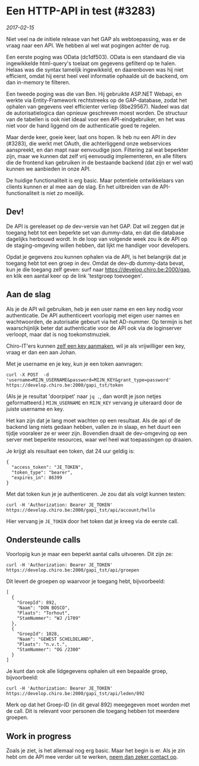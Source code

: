 # Een HTTP-API in test (#3283)

*2017-02-15*

Niet veel na de initiele release van het GAP als webtoepassing, was er de
vraag naar een API. We hebben al wel wat pogingen achter de rug.

Een eerste poging was OData (dc1df503). OData is een standaard die
via ingewikkelde html-query's toelaat om gegevens gefilterd op te halen.
Helaas was die syntax tamelijk ingewikkeld, en daarenboven was hij niet
efficient, omdat hij eerst heel veel informatie ophaalde uit de backend,
om dan in-memory te filteren.

Een tweede poging was die van Ben. Hij gebruikte ASP.NET Webapi, en
werkte via Entity-Framework rechtstreeks op de GAP-database, zodat het
ophalen van gegevens veel efficienter verliep (8be29567). Nadeel was
dat de autorisatielogica dan opnieuw geschreven moest worden. De
structuur van de tabellen is ook niet ideaal voor een 
API-eindgebruiker, en het was niet voor de hand liggend om de 
authenticatie goed te regelen.

Maar derde keer, goeie keer, laat ons hopen. Ik heb nu een API in dev (#3283),
die werkt met OAuth, die achterliggend onze webservices aanspreekt, en
dan mapt naar eenvoudige json. Filtering zal wat beperkter zijn, maar we
kunnen dat zelf vrij eenvoudig implementeren, en alle filters die de
frontend kan gebruiken in de bestaande backend (dat zijn er wel wat) kunnen
we aanbieden in onze API.

De huidige functionaliteit is erg basic. Maar potentiele ontwikkelaars
van clients kunnen er al mee aan de slag. En het uitbreiden van de
API-functionaliteit is niet zo moeilijk.

## Dev!

De API is gereleaset op de dev-versie van het GAP. Dat wil zeggen dat je
toegang hebt tot een beperkte set van dummy-data, en dat die database
dagelijks herbouwd wordt. In de loop van volgende week zou ik de API op
de staging-omgeving willen hebben, dat lijkt me handiger voor developers.

Opdat je gegevens zou kunnen ophalen via de API, is het belangrijk dat
je toegang hebt tot een groep in dev. Omdat de dev-db dummy-data bevat,
kun je die toegang zelf geven: surf naar https://develop.chiro.be:2000/gap,
en klik een aantal keer op de link 'testgroep toevoegen'.

## Aan de slag

Als je de API wil gebruiken, heb je een user name en een key nodig voor
authenticatie. De API authenticeert voorlopig met eigen user names en
wachtwoorden, de autorisatie gebeurt via het AD-nummer. Op termijn is
het waarschijnlijk beter dat authenticatie voor de API ook via de
loginserver verloopt, maar dat is nog toekomstmuziek.

Chiro-IT'ers kunnen [zelf een key aanmaken](https://adminwiki.chiro.be/gap:api),
wil je als vrijwilliger een key, vraag er dan een aan Johan.

Met je username en je key, kun je een token aanvragen:

```
curl -X POST  -d 'username=MIJN_USERNAME&password=MIJN_KEY&grant_type=password' https://develop.chiro.be:2000/gapi_tst/token
```

(Als je je resultat 'doorpipet' naar `jq .`, dan wordt je json netjes
geformatteerd.) `MIJN_USERNAME` en `MIJN_KEY` vervang je uiteraard door
de juiste username en key.

Het kan zijn dat je lang moet wachten op een resultaat. Als de api of de
backend lang niets gedaan hebben, vallen ze in slaap, en het duurt een tijdje
vooraleer ze er weer zijn. Bovendien draait de dev-omgeving op een server met
beperkte resources, waar wel heel wat toepassingen op draaien.

Je krijgt als resultaat een token, dat 24 uur geldig is:

```
{
  "access_token": "JE_TOKEN",
  "token_type": "bearer",
  "expires_in": 86399
}
```

Met dat token kun je je authenticeren. Je zou dat als volgt kunnen testen:

```
curl -H 'Authorization: Bearer JE_TOKEN' https://develop.chiro.be:2000/gapi_tst/api/account/hello
```

Hier vervang je `JE_TOKEN` door het token dat je kreeg via de eerste call.

## Ondersteunde calls

Voorlopig kun je maar een beperkt aantal calls uitvoeren. Dit zijn ze:

```
curl -H 'Authorization: Bearer JE_TOKEN' https://develop.chiro.be:2000/gapi_tst/api/groepen
```

Dit levert de groepen op waarvoor je toegang hebt, bijvoorbeeld:

```
[
  {
    "GroepId": 892,
    "Naam": "DON BOSCO",
    "Plaats": "Torhout",
    "StamNummer": "WJ /1709"
  },
  {
    "GroepId": 1028,
    "Naam": "GEWEST SCHELDELAND",
    "Plaats": "n.v.t.",
    "StamNummer": "OG /2300"
  }
]
```

Je kunt dan ook alle lidgegevens ophalen uit een bepaalde groep, bijvoorbeeld:

```
curl -H 'Authorization: Bearer JE_TOKEN' https://develop.chiro.be:2000/gapi_tst/api/leden/892
```

Merk op dat het Groep-ID (in dit geval 892) meegegeven moet worden met de call.
Dit is relevant voor personen die toegang hebben tot meerdere groepen.

## Work in progress

Zoals je ziet, is het allemaal nog erg basic. Maar het begin is er. Als je
zin hebt om de API mee verder uit te werken,
[neem dan zeker contact op](http://gapwiki.chiro.be/gap:vrijwilligers).
